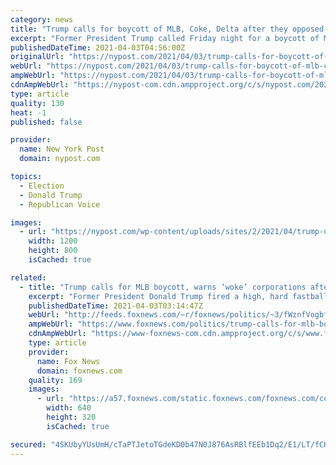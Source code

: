 ```yaml
---
category: news
title: "Trump calls for boycott of MLB, Coke, Delta after they opposed Georgia voting law"
excerpt: "Former President Trump called Friday night for a boycott of Major League Baseball, Coke and Delta Airlines — and all other companies that have pulled out of Georgia or otherwise protested"
publishedDateTime: 2021-04-03T04:56:00Z
originalUrl: "https://nypost.com/2021/04/03/trump-calls-for-boycott-of-mlb-coke-and-delta-airlines/"
webUrl: "https://nypost.com/2021/04/03/trump-calls-for-boycott-of-mlb-coke-and-delta-airlines/"
ampWebUrl: "https://nypost.com/2021/04/03/trump-calls-for-boycott-of-mlb-coke-and-delta-airlines/amp/"
cdnAmpWebUrl: "https://nypost-com.cdn.ampproject.org/c/s/nypost.com/2021/04/03/trump-calls-for-boycott-of-mlb-coke-and-delta-airlines/amp/"
type: article
quality: 130
heat: -1
published: false

provider:
  name: New York Post
  domain: nypost.com

topics:
  - Election
  - Donald Trump
  - Republican Voice

images:
  - url: "https://nypost.com/wp-content/uploads/sites/2/2021/04/trump-urges-boycot-companies-criticizing-georgia-86.jpg?quality=90&strip=all&w=1200"
    width: 1200
    height: 800
    isCached: true

related:
  - title: "Trump calls for MLB boycott, warns ‘woke’ corporations after All-Star Game pullout"
    excerpt: "Former President Donald Trump fired a high, hard fastball at Major League Baseball on Friday night, urging fans to boycott the \"national pastime\" over its decision to pull this year’s All-Star Game from the Atlanta area."
    publishedDateTime: 2021-04-03T03:14:47Z
    webUrl: "http://feeds.foxnews.com/~r/foxnews/politics/~3/fWznfVogbfg/trump-calls-for-mlb-boycott-warns-woke-corporations-after-all-star-game-pullout"
    ampWebUrl: "https://www.foxnews.com/politics/trump-calls-for-mlb-boycott-warns-woke-corporations-after-all-star-game-pullout.amp"
    cdnAmpWebUrl: "https://www-foxnews-com.cdn.ampproject.org/c/s/www.foxnews.com/politics/trump-calls-for-mlb-boycott-warns-woke-corporations-after-all-star-game-pullout.amp"
    type: article
    provider:
      name: Fox News
      domain: foxnews.com
    quality: 169
    images:
      - url: "https://a57.foxnews.com/static.foxnews.com/foxnews.com/content/uploads/2019/05/640/320/MLB-Trump-Red-Sox.jpg?ve=1&tl=1"
        width: 640
        height: 320
        isCached: true

secured: "4SKUbyYUsUmH/cTaPTJetoTGdeKD0b47N0J876AsRBlfEEb1Dq2/E1/LT/fCHP4ScHl5iXDFsb6Z8uGYSErGMjGASZI7YEVYmG676cTpR6KxCIoaoXEvCwj4tHJFcMMesZM0mbjU514xyg0le4Xe/ZslJG/Y89ys3wTCzxEgnyck3ojgSOPObZB+B74OScAJJ3sxFfKu4k1N9Bf69OiK04qZu5G15t/b2cgUs5PIdoD8PdIBbJ9e+8UW4H6PFFreSEAfIQihm/XuRaJDssRvC+BK9ElP8T8jfAE4x7I/yo3IjaIp5YlqGLWfCzeJ2ULk58HgtAp4tTSrDhDCTqTx1E9k9XBgAhK90MJUaLyNEl0=;UAtDLMbfruo2uth6Kq8stw=="
---
```


